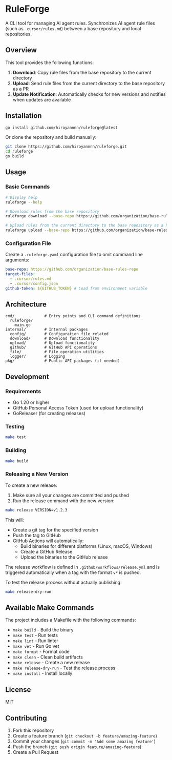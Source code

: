 # RuleForge

A CLI tool for managing AI agent rules. Synchronizes AI agent rule files (such as `.cursor/rules.md`) between a base repository and local repositories.

## Overview

This tool provides the following functions:

1. **Download**: Copy rule files from the base repository to the current directory
2. **Upload**: Send rule files from the current directory to the base repository as a PR
3. **Update Notification**: Automatically checks for new versions and notifies when updates are available

## Installation

```bash
go install github.com/hiroyannnn/ruleforge@latest
```

Or clone the repository and build manually:

```bash
git clone https://github.com/hiroyannnn/ruleforge.git
cd ruleforge
go build
```

## Usage

### Basic Commands

```bash
# Display help
ruleforge --help

# Download rules from the base repository
ruleforge download --base-repo https://github.com/organization/base-rules-repo

# Upload rules from the current directory to the base repository as a PR
ruleforge upload --base-repo https://github.com/organization/base-rules-repo --message "Update rules for my-project"
```

### Configuration File

Create a `.ruleforge.yaml` configuration file to omit command line arguments:

```yaml
base-repo: https://github.com/organization/base-rules-repo
target-files:
  - .cursor/rules.md
  - .cursor/config.json
github-token: ${GITHUB_TOKEN} # Load from environment variable
```

## Architecture

```
cmd/             # Entry points and CLI command definitions
  ruleforge/
    main.go
internal/        # Internal packages
  config/        # Configuration file related
  download/      # Download functionality
  upload/        # Upload functionality
  github/        # GitHub API operations
  file/          # File operation utilities
  logger/        # Logging
pkg/             # Public API packages (if needed)
```

## Development

### Requirements

- Go 1.20 or higher
- GitHub Personal Access Token (used for upload functionality)
- GoReleaser (for creating releases)

### Testing

```bash
make test
```

### Building

```bash
make build
```

### Releasing a New Version

To create a new release:

1. Make sure all your changes are committed and pushed
2. Run the release command with the new version:

```bash
make release VERSION=v1.2.3
```

This will:

- Create a git tag for the specified version
- Push the tag to GitHub
- GitHub Actions will automatically:
  - Build binaries for different platforms (Linux, macOS, Windows)
  - Create a GitHub Release
  - Upload the binaries to the GitHub release

The release workflow is defined in `.github/workflows/release.yml` and is triggered automatically when a tag with the format `v*` is pushed.

To test the release process without actually publishing:

```bash
make release-dry-run
```

## Available Make Commands

The project includes a Makefile with the following commands:

- `make build` - Build the binary
- `make test` - Run tests
- `make lint` - Run linter
- `make vet` - Run Go vet
- `make format` - Format code
- `make clean` - Clean build artifacts
- `make release` - Create a new release
- `make release-dry-run` - Test the release process
- `make install` - Install locally

## License

MIT

## Contributing

1. Fork this repository
2. Create a feature branch (`git checkout -b feature/amazing-feature`)
3. Commit your changes (`git commit -m 'Add some amazing feature'`)
4. Push the branch (`git push origin feature/amazing-feature`)
5. Create a Pull Request
